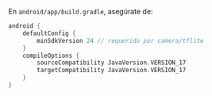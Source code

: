 En `android/app/build.gradle`, asegúrate de:

```gradle
android {
    defaultConfig {
        minSdkVersion 24 // requerido por camera/tflite
    }
    compileOptions {
        sourceCompatibility JavaVersion.VERSION_17
        targetCompatibility JavaVersion.VERSION_17
    }
}
```


